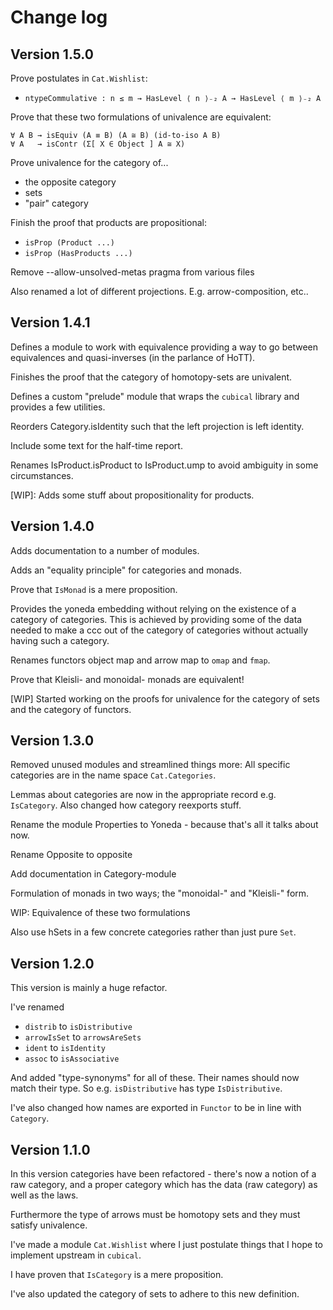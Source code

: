 Change log
=========

Version 1.5.0
-------------
Prove postulates in `Cat.Wishlist`:

 * `ntypeCommulative : n ≤ m → HasLevel ⟨ n ⟩₋₂ A → HasLevel ⟨ m ⟩₋₂ A`

Prove that these two formulations of univalence are equivalent:

    ∀ A B → isEquiv (A ≡ B) (A ≅ B) (id-to-iso A B)
    ∀ A   → isContr (Σ[ X ∈ Object ] A ≅ X)

Prove univalence for the category of...

  * the opposite category
  * sets
  * "pair" category

Finish the proof that products are propositional:

  * `isProp (Product ...)`
  * `isProp (HasProducts ...)`

Remove --allow-unsolved-metas pragma from various files

Also renamed a lot of different projections. E.g. arrow-composition, etc..

Version 1.4.1
-------------
Defines a module to work with equivalence providing a way to go between
equivalences and quasi-inverses (in the parlance of HoTT).

Finishes the proof that the category of homotopy-sets are univalent.

Defines a custom "prelude" module that wraps the `cubical` library and provides
a few utilities.

Reorders Category.isIdentity such that the left projection is left identity.

Include some text for the half-time report.

Renames IsProduct.isProduct to IsProduct.ump to avoid ambiguity in some
circumstances.

[WIP]: Adds some stuff about propositionality for products.

Version 1.4.0
-------------
Adds documentation to a number of modules.

Adds an "equality principle" for categories and monads.

Prove that `IsMonad` is a mere proposition.

Provides the yoneda embedding without relying on the existence of a category of
categories. This is achieved by providing some of the data needed to make a ccc
out of the category of categories without actually having such a category.

Renames functors object map and arrow map to `omap` and `fmap`.

Prove that Kleisli- and monoidal- monads are equivalent!

[WIP] Started working on the proofs for univalence for the category of sets and
the category of functors.

Version 1.3.0
-------------
Removed unused modules and streamlined things more: All specific categories are
in the name space `Cat.Categories`.

Lemmas about categories are now in the appropriate record e.g. `IsCategory`.
Also changed how category reexports stuff.

Rename the module Properties to Yoneda - because that's all it talks about now.

Rename Opposite to opposite

Add documentation in Category-module

Formulation of monads in two ways; the "monoidal-" and "Kleisli-" form.

WIP: Equivalence of these two formulations

Also use hSets in a few concrete categories rather than just pure `Set`.

Version 1.2.0
-------------
This version is mainly a huge refactor.

I've renamed

* `distrib` to `isDistributive`
* `arrowIsSet` to `arrowsAreSets`
* `ident` to `isIdentity`
* `assoc` to `isAssociative`

And added "type-synonyms" for all of these. Their names should now match their
type. So e.g. `isDistributive` has type `IsDistributive`.

I've also changed how names are exported in `Functor` to be in line with
`Category`.

Version 1.1.0
-------------
In this version categories have been refactored - there's now a notion of a raw
category, and a proper category which has the data (raw category) as well as
the laws.

Furthermore the type of arrows must be homotopy sets and they must satisfy univalence.

I've made a module `Cat.Wishlist` where I just postulate things that I hope to
implement upstream in `cubical`.

I have proven that `IsCategory` is a mere proposition.

I've also updated the category of sets to adhere to this new definition.
